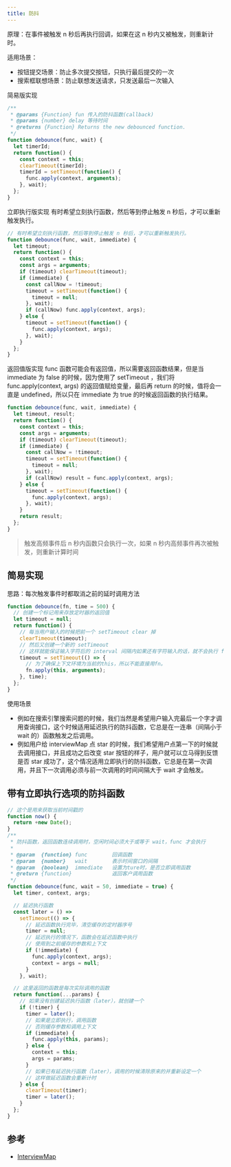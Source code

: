 ```yaml
---
title: 防抖
---
```


原理：在事件被触发 n 秒后再执行回调，如果在这 n 秒内又被触发，则重新计时。

适用场景：

- 按钮提交场景：防止多次提交按钮，只执行最后提交的一次
- 搜索框联想场景：防止联想发送请求，只发送最后一次输入

简易版实现

```js
/**
 * @params {Function} fun 传入的防抖函数(callback)
 * @params {number} delay 等待时间
 * @returns {Function} Returns the new debounced function.
 */
function debounce(func, wait) {
  let timerId;
  return function() {
    const context = this;
    clearTimeout(timerId);
    timerId = setTimeout(function() {
      func.apply(context, arguments);
    }, wait);
  };
}
```

立即执行版实现
有时希望立刻执行函数，然后等到停止触发 n 秒后，才可以重新触发执行。

```js
// 有时希望立刻执行函数，然后等到停止触发 n 秒后，才可以重新触发执行。
function debounce(func, wait, immediate) {
  let timeout;
  return function() {
    const context = this;
    const args = arguments;
    if (timeout) clearTimeout(timeout);
    if (immediate) {
      const callNow = !timeout;
      timeout = setTimeout(function() {
        timeout = null;
      }, wait);
      if (callNow) func.apply(context, args);
    } else {
      timeout = setTimeout(function() {
        func.apply(context, args);
      }, wait);
    }
  };
}
```

返回值版实现
func 函数可能会有返回值，所以需要返回函数结果，但是当 immediate 为 false 的时候，因为使用了 setTimeout ，我们将 func.apply(context, args) 的返回值赋给变量，最后再 return 的时候，值将会一直是 undefined，所以只在 immediate 为 true 的时候返回函数的执行结果。

```js
function debounce(func, wait, immediate) {
  let timeout, result;
  return function() {
    const context = this;
    const args = arguments;
    if (timeout) clearTimeout(timeout);
    if (immediate) {
      const callNow = !timeout;
      timeout = setTimeout(function() {
        timeout = null;
      }, wait);
      if (callNow) result = func.apply(context, args);
    } else {
      timeout = setTimeout(function() {
        func.apply(context, args);
      }, wait);
    }
    return result;
  };
}
```

> 触发高频事件后 n 秒内函数只会执行一次，如果 n 秒内高频事件再次被触发，则重新计算时间

## 简易实现

思路：每次触发事件时都取消之前的延时调用方法

```js
function debounce(fn, time = 500) {
  // 创建一个标记用来存放定时器的返回值
  let timeout = null;
  return function() {
    // 每当用户输入的时候把前一个 setTimeout clear 掉
    clearTimeout(timeout);
    // 然后又创建一个新的 setTimeout
    // 这样就能保证输入字符后的 interval 间隔内如果还有字符输入的话，就不会执行 fn 函数
    timeout = setTimeout(() => {
      // 为了确保上下文环境为当前的this，所以不能直接用fn。
      fn.apply(this, arguments);
    }, time);
  };
}
```

使用场景

- 例如在搜索引擎搜索问题的时候，我们当然是希望用户输入完最后一个字才调用查询接口，这个时候适用延迟执行的防抖函数，它总是在一连串（间隔小于 wait 的）函数触发之后调用。
- 例如用户给 interviewMap 点 star 的时候，我们希望用户点第一下的时候就去调用接口，并且成功之后改变 star 按钮的样子，用户就可以立马得到反馈是否 star 成功了，这个情况适用立即执行的防抖函数，它总是在第一次调用，并且下一次调用必须与前一次调用的时间间隔大于 wait 才会触发。

## 带有立即执行选项的防抖函数

```js
// 这个是用来获取当前时间戳的
function now() {
  return +new Date();
}
/**
 * 防抖函数，返回函数连续调用时，空闲时间必须大于或等于 wait，func 才会执行
 *
 * @param  {function} func        回调函数
 * @param  {number}   wait        表示时间窗口的间隔
 * @param  {boolean}  immediate   设置为ture时，是否立即调用函数
 * @return {function}             返回客户调用函数
 */
function debounce(func, wait = 50, immediate = true) {
  let timer, context, args;

  // 延迟执行函数
  const later = () =>
    setTimeout(() => {
      // 延迟函数执行完毕，清空缓存的定时器序号
      timer = null;
      // 延迟执行的情况下，函数会在延迟函数中执行
      // 使用到之前缓存的参数和上下文
      if (!immediate) {
        func.apply(context, args);
        context = args = null;
      }
    }, wait);

  // 这里返回的函数是每次实际调用的函数
  return function(...params) {
    // 如果没有创建延迟执行函数（later），就创建一个
    if (!timer) {
      timer = later();
      // 如果是立即执行，调用函数
      // 否则缓存参数和调用上下文
      if (immediate) {
        func.apply(this, params);
      } else {
        context = this;
        args = params;
      }
      // 如果已有延迟执行函数（later），调用的时候清除原来的并重新设定一个
      // 这样做延迟函数会重新计时
    } else {
      clearTimeout(timer);
      timer = later();
    }
  };
}
```

## 参考

- [InterviewMap](https://yuchengkai.cn/docs/frontend/#%E9%98%B2%E6%8A%96)
